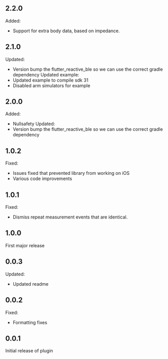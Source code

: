 ## 2.2.0
Added:
- Support for extra body data, based on impedance.

## 2.1.0
Updated:
- Version bump the flutter_reactive_ble so we can use the correct gradle dependency
Updated example:
- Updated example to compile sdk 31
- Disabled arm simulators for example

## 2.0.0
Added:
- Nullsafety
Updated:
- Version bump the flutter_reactive_ble so we can use the correct gradle dependency

## 1.0.2
Fixed:
- Issues fixed that prevented library from working on iOS
- Various code improvements

## 1.0.1
Fixed:
- Dismiss repeat measurement events that are identical.

## 1.0.0

First major release

## 0.0.3
Updated:
- Updated readme

## 0.0.2
Fixed:
- Formatting fixes

## 0.0.1

Initial release of plugin
